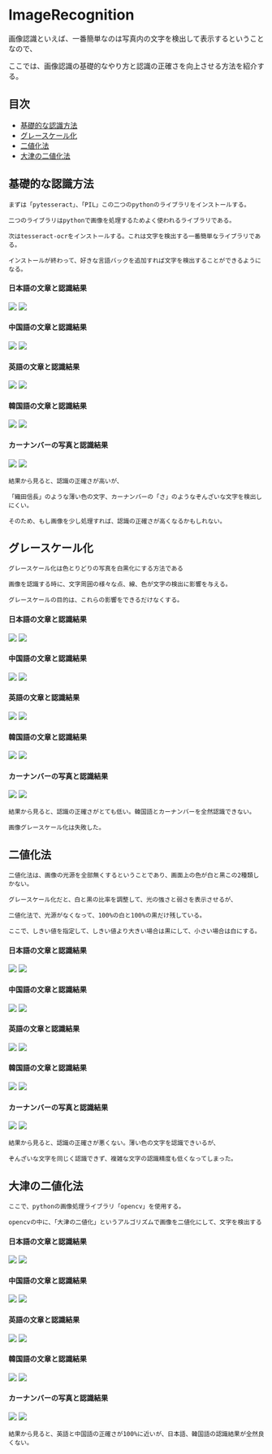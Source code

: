 # ImageRecognition

画像認識といえば、一番簡単なのは写真内の文字を検出して表示するということなので、

ここでは、画像認識の基礎的なやり方と認識の正確さを向上させる方法を紹介する。

## 目次
* [基礎的な認識方法](#基礎的な認識方法)
* [グレースケール化](#グレースケール化)
* [二値化法](#二値化法)
* [大津の二値化法](#大津の二値化法)

基礎的な認識方法
------
    まずは「pytesseract」、「PIL」この二つのpythonのライブラリをインストールする。
    
    二つのライブラリはpythonで画像を処理するためよく使われるライブラリである。
    
    次はtesseract-ocrをインストールする。これは文字を検出する一番簡単なライブラリである。
    
    インストールが終わって、好きな言語バックを追加すれば文字を検出することができるようになる。

#### 日本語の文章と認識結果
![](/img/jpn.PNG)
![](/result/J1.PNG)

#### 中国語の文章と認識結果
![](/img/chn.PNG)
![](/result/C1.PNG)

#### 英語の文章と認識結果
![](/img/eng.PNG)
![](/result/E1.PNG)

#### 韓国語の文章と認識結果
![](/img/kor.PNG)
![](/result/K1.PNG)

#### カーナンバーの写真と認識結果
![](/img/car.png)
![](/result/car1.PNG)


    結果から見ると、認識の正確さが高いが、
    
    「織田信長」のような薄い色の文字、カーナンバーの「さ」のようなぞんざいな文字を検出しにくい。
    
    そのため、もし画像を少し処理すれば、認識の正確さが高くなるかもしれない。



グレースケール化
------
    グレースケール化は色とりどりの写真を白黒化にする方法である
    
    画像を認識する時に、文字周囲の様々な点、線、色が文字の検出に影響を与える。
    
    グレースケールの目的は、これらの影響をできるだけなくする。

#### 日本語の文章と認識結果
![](/img/jpn.PNG)
![](/result/J2.PNG)

#### 中国語の文章と認識結果
![](/img/chn.PNG)
![](/result/C2.PNG)

#### 英語の文章と認識結果
![](/img/eng.PNG)
![](/result/E2.PNG)

#### 韓国語の文章と認識結果
![](/img/kor.PNG)
![](/result/K2.PNG)

#### カーナンバーの写真と認識結果
![](/img/car.png)
![](/result/car2.PNG)


    結果から見ると、認識の正確さがとても低い。韓国語とカーナンバーを全然認識できない。
    
    画像グレースケール化は失敗した。


二値化法
------
    二値化法は、画像の光源を全部無くするということであり、画面上の色が白と黒この2種類しかない。
    
    グレースケール化だと、白と黒の比率を調整して、光の強さと弱さを表示させるが、
    
    二値化法で、光源がなくなって、100%の白と100%の黒だけ残している。
    
    ここで、しきい値を指定して、しきい値より大きい場合は黒にして、小さい場合は白にする。

#### 日本語の文章と認識結果
![](/img/jpn.PNG)
![](/result/J3.PNG)

#### 中国語の文章と認識結果
![](/img/chn.PNG)
![](/result/C3.PNG)

#### 英語の文章と認識結果
![](/img/eng.PNG)
![](/result/E3.PNG)

#### 韓国語の文章と認識結果
![](/img/kor.PNG)
![](/result/K3.PNG)

#### カーナンバーの写真と認識結果
![](/img/car.png)
![](/result/car3.PNG)


    結果から見ると、認識の正確さが悪くない。薄い色の文字を認識できいるが、
    
    ぞんざいな文字を同じく認識できず、複雑な文字の認識精度も低くなってしまった。
  
  
    
大津の二値化法
------
    ここで、pythonの画像処理ライブラリ「opencv」を使用する。
    
    opencvの中に、「大津の二値化」というアルゴリズムで画像を二値化にして、文字を検出する

#### 日本語の文章と認識結果
![](/img/jpn.PNG)
![](/result/J4.PNG)

#### 中国語の文章と認識結果
![](/img/chn.PNG)
![](/result/C4.PNG)

#### 英語の文章と認識結果
![](/img/eng.PNG)
![](/result/E4.PNG)

#### 韓国語の文章と認識結果
![](/img/kor.PNG)
![](/result/K4.PNG)

#### カーナンバーの写真と認識結果
![](/img/car.png)
![](/result/car4.PNG)


    結果から見ると、英語と中国語の正確さが100%に近いが、日本語、韓国語の認識結果が全然良くない。
